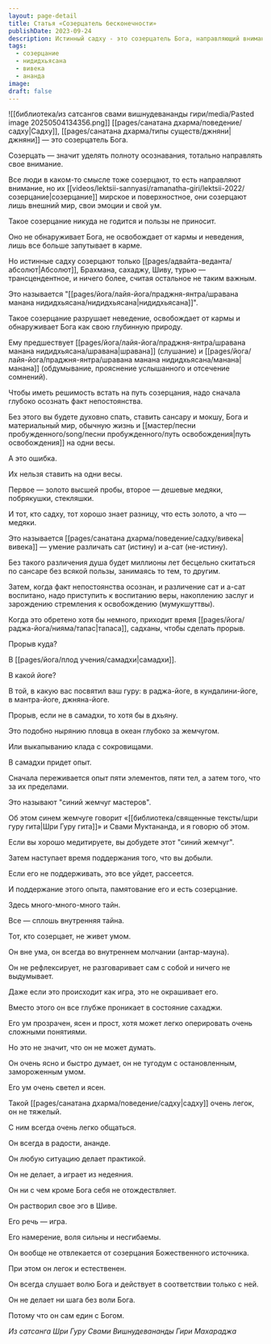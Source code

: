 ```yaml
---
layout: page-detail
title: Статья «Созерцатель бесконечности»
publishDate: 2023-09-24
description: Истинный садху - это созерцатель Бога, направляющий внимание только на Абсолют, а не на мирское. Такое созерцание (нидидхьясана) разрушает неведение и освобождает от кармы. Ему предшествуют слушание, обдумывание, различение истины и ложного, воспитание веры и стремления к освобождению. Прорыв в самадхи или дхьяну - как добыча "синего жемчуга". Садху живет вне ума, в ананде, растворяя эго в Шиве и следуя только воле Бога.
tags:
  - созерцание
  - нидидхьясана
  - вивека
  - ананда
image: 
draft: false
---
```

![[библиотека/из сатсангов свами вишнудевананды гири/media/Pasted image 20250504134356.png]]
 [[pages/санатана дхарма/поведение/садху|Садху]], [[pages/санатана дхарма/типы существ/джняни|джняни]] — это созерцатель Бога.

 Созерцать — значит уделять полноту осознавания, тотально направлять свое внимание.

 Все люди в каком-то смысле тоже созерцают, то есть направляют внимание, но их [[videos/lektsii-sannyasi/ramanatha-giri/lektsii-2022/созерцание|созерцание]] мирское и поверхностное, они созерцают лишь внешний мир, свои эмоции и свой ум.

 Такое созерцание никуда не годится и пользы не приносит.

 Оно не обнаруживает Бога, не освобождает от кармы и неведения, лишь все больше запутывает в карме.

 Но истинные садху созерцают только [[pages/адвайта-веданта/абсолют|Абсолют]], Брахмана, сахаджу, Шиву, турью — трансцендентное, и ничего более, считая остальное не таким важным.

 Это называется "[[pages/йога/лайя-йога/праджня-янтра/шравана манана нидидхьясана/нидидхьясана|нидидхьясана]]".

 Такое созерцание разрушает неведение, освобождает от кармы и обнаруживает Бога как свою глубинную природу.

 Ему предшествует [[pages/йога/лайя-йога/праджня-янтра/шравана манана нидидхьясана/шравана|шравана]] (слушание) и [[pages/йога/лайя-йога/праджня-янтра/шравана манана нидидхьясана/манана|манана]] (обдумывание, прояснение услышанного и отсечение сомнений).

 Чтобы иметь решимость встать на путь созерцания, надо сначала глубоко осознать факт непостоянства.

 Без этого вы будете духовно спать, ставить сансару и мокшу, Бога и материальный мир, обычную жизнь и [[мастер/песни пробужденного/song/песни пробужденного/путь освобождения|путь освобождения]] на одни весы.

 А это ошибка.

 Их нельзя ставить на одни весы.

 Первое — золото высшей пробы, второе — дешевые медяки, побрякушки, стекляшки.

 И тот, кто садху, тот хорошо знает разницу, что есть золото, а что — медяки.

 Это называется [[pages/санатана дхарма/поведение/садху/вивека|вивека]] — умение различать сат (истину) и а-сат (не-истину).

 Без такого различения душа будет миллионы лет бесцельно скитаться по сансаре без всякой пользы, занимаясь то тем, то другим.

 Затем, когда факт непостоянства осознан, и различение сат и а-сат воспитано, надо приступить к воспитанию веры, накоплению заслуг и зарождению стремления к освобождению (мумукшуттвы).

 Когда это обретено хотя бы немного, приходит время [[pages/йога/раджа-йога/нияма/тапас|тапаса]], садханы, чтобы сделать прорыв.

 Прорыв куда?

 В [[pages/йога/плод учения/самадхи|самадхи]].

 В какой йоге?

 В той, в какую вас посвятил ваш гуру: в раджа-йоге, в кундалини-йоге, в мантра-йоге, джняна-йоге.

 Прорыв, если не в самадхи, то хотя бы в дхьяну.

 Это подобно нырянию пловца в океан глубоко за жемчугом.

 Или выкапыванию клада с сокровищами.

 В самадхи придет опыт.

 Сначала переживается опыт пяти элементов, пяти тел, а затем того, что за их пределами.

 Это называют "синий жемчуг мастеров".

 Об этом синем жемчуге говорит «[[библиотека/священные тексты/шри гуру гита|Шри Гуру гита]]» и Свами Муктананда, и я говорю об этом.

 Если вы хорошо медитируете, вы добудете этот "синий жемчуг".

 Затем наступает время поддержания того, что вы добыли.

 Если его не поддерживать, это все уйдет, рассеется.

 И поддержание этого опыта, памятование его и есть созерцание.

 Здесь много-много-много тайн.

 Все — сплошь внутренняя тайна.

 Тот, кто созерцает, не живет умом.

 Он вне ума, он всегда во внутреннем молчании (антар-мауна).

 Он не рефлексирует, не разговаривает сам с собой и ничего не выдумывает.

 Даже если это происходит как игра, это не окрашивает его.

 Вместо этого он все глубже проникает в состояние сахаджи.

 Его ум прозрачен, ясен и прост, хотя может легко оперировать очень сложными понятиями.

 Но это не значит, что он не может думать.

 Он очень ясно и быстро думает, он не тугодум с остановленным, замороженным умом.

 Его ум очень светел и ясен.

 Такой [[pages/санатана дхарма/поведение/садху|садху]] очень легок, он не тяжелый.

 С ним всегда очень легко общаться.

 Он всегда в радости, ананде.

 Он любую ситуацию делает практикой.

 Он не делает, а играет из недеяния.

 Он ни с чем кроме Бога себя не отождествляет.

 Он растворил свое эго в Шиве.

 Его речь — игра.

 Его намерение, воля сильны и несгибаемы.

 Он вообще не отвлекается от созерцания Божественного источника.

 При этом он легок и естественен.

 Он всегда слушает волю Бога и действует в соответствии только с ней.

 Он не делает ни шага без воли Бога.

 Потому что он сам един с Богом.

*Из сатсанга Шри Гуру Свами Вишнудевананды Гири Махараджа*